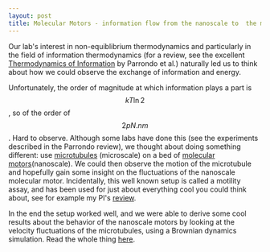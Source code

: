 ```yaml
---
layout: post
title: Molecular Motors - information flow from the nanoscale to  the microscale 
---
```


Our lab's interest in non-equiblibrium thermodynamics and particularly in the field
of information thermodynamics (for a review, see the excellent [Thermodynamics
of Information](http://www.nature.com/nphys/journal/v11/n2/full/nphys3230.html)
by Parrondo et al.) naturally led us to think about how we could observe the
exchange of information and energy.

Unfortunately, the order of magnitude at which information plays a part is
$$kT \ln{2}$$, so of the order of $$2 pN.nm$$. Hard to observe. Although some
labs have done this (see the experiments described in the Parrondo review), we
thought about doing something different: use
[microtubules](https://en.wikipedia.org/wiki/Microtubule) (microscale) on a bed
of [molecular motors](https://en.wikipedia.org/wiki/Kinesin)(nanoscale). We could then
observe the motion of the microtubule and hopefully gain some insight on the
fluctuations of the nanoscale molecular motor. Incidentally, this well known
setup is called a motility assay, and has been used for just about everything
cool you could think about, see for example my PI's
[review](https://scholar.google.com/citations?view_op=view_citation&hl=en&user=Ylcj1RUAAAAJ&cstart=20&sortby=pubdate&citation_for_view=Ylcj1RUAAAAJ:TQgYirikUcIC).

In the end the setup worked well, and we were able to derive some cool results
about the behavior of the nanoscale motors by looking at the velocity
fluctuations of the microtubules, using a Brownian dynamics simulation. Read
the whole thing
[here](http://pubs.acs.org.ezproxy.cul.columbia.edu/doi/abs/10.1021/acs.langmuir.6b02369).
